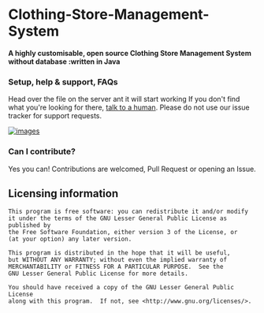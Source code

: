 # Clothing-Store-Management-System
__A highly customisable, open source Clothing Store Management System without database :written in Java__

### Setup, help & support, FAQs
Head over the file on the server ant it will start working
If you don't find what you're looking for there, [talk to a human](#discussion). Please do not use our issue tracker for support requests.

[![images](https://github.com/yugn27/Clothing-Store-Management-System/blob/master/Screenshot/1.png)](https://github.com/yugn27/Clothing-Store-Management-System)


### Can I contribute?
Yes you can! Contributions are welcomed, Pull Request or opening an Issue.


## Licensing information

	This program is free software: you can redistribute it and/or modify
	it under the terms of the GNU Lesser General Public License as published by
	the Free Software Foundation, either version 3 of the License, or
	(at your option) any later version.

	This program is distributed in the hope that it will be useful,
	but WITHOUT ANY WARRANTY; without even the implied warranty of
	MERCHANTABILITY or FITNESS FOR A PARTICULAR PURPOSE.  See the
	GNU Lesser General Public License for more details.

	You should have received a copy of the GNU Lesser General Public License
	along with this program.  If not, see <http://www.gnu.org/licenses/>.


